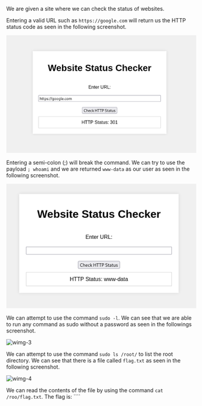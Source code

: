 We are given a site where we can check the status of websites.

Entering a valid URL such as ``https://google.com`` will return us the HTTP status code as seen in the following screenshot.

![wimg-1](https://github.com/lenebread/GiTxHextech-Challenge-Repo/blob/2172799693442df396d9857becae25e70e1ca596/challenges/web/Status%20Checker/images/wimg-1.png)

Entering a semi-colon (;) will break the command. We can try to use the payload ``; whoami``  and we are returned ``www-data`` as our user as seen in the following screenshot.

![wimg-2](https://github.com/lenebread/GiTxHextech-Challenge-Repo/blob/a0a1f11bace0c0ed057208ff3d3ce65661dfe2af/challenges/web/Status%20Checker/images/wimg-2.png)

We can attempt to use the command ``sudo -l``. We can see that we are able to run any command as sudo without a password as seen in the followings screenshot.

![wimg-3]()

We can attempt to use the command ``sudo ls /root/`` to list the root directory. We can see that there is a file called ``flag.txt`` as seen in the following screenshot.

![wimg-4]()

We can read the contents of the file by using the command ``cat /roo/flag.txt``. The flag is: ````
